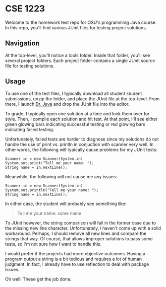 # CSE 1223

Welcome to the homework test repo for OSU's programming Java course. In this repo, you'll find various
JUnit files for testing project solutions.

## Navigation

At the top-level, you'll notice a tools folder. Inside that folder, you'll see several project folders. 
Each project folder contains a single JUnit source file for testing solutions. 

## Usage

To use one of the test files, I typically download all student student submissions, unzip the folder, and place the 
JUnit file at the top-level. From there, I launch [Dr. Java][1] and drop the JUnit file into the editor.

To grade, I typically open one solution at a time and look them over for style. 
Then, I compile each solution and hit test. At that point, I'll see either green glowing 
bars indicating successful testing or red glowing bars indicating failed testing.

Unfortunately, failed tests are harder to diagnose since my solutions do not handle the use of print vs.
println in conjuction with scanner very well. In other words, the following will typically cause problems
for my JUnit tests:

```
Scanner in = new Scanner(System.in)
System.out.print("Tell me your name: ");
String name = in.nextLine();
```

Meanwhile, the following will not cause me any issues:

```
Scanner in = new Scanner(System.in)
System.out.println("Tell me your name: ");
String name = in.nextLine();
```

In either case, the student will probably see something like:

> Tell me your name: some name

To JUnit however, the string comparison will fail in the former case due to the missing new line character. 
Unfortunately, I haven't come up with a solid workaround. Perhaps, I should remove all new lines and compare 
the strings that way. Of course, that allows improper solutions to pass some tests, so I'm not sure how
I want to handle this.

I would prefer if the projects had more objective outcomes. Having a program output a string is a bit tedious 
and requires a lot of human judgment. In fact, I already have to use reflection to deal with package issues.

Oh well! These get the job done.

[1]: http://www.drjava.org/
